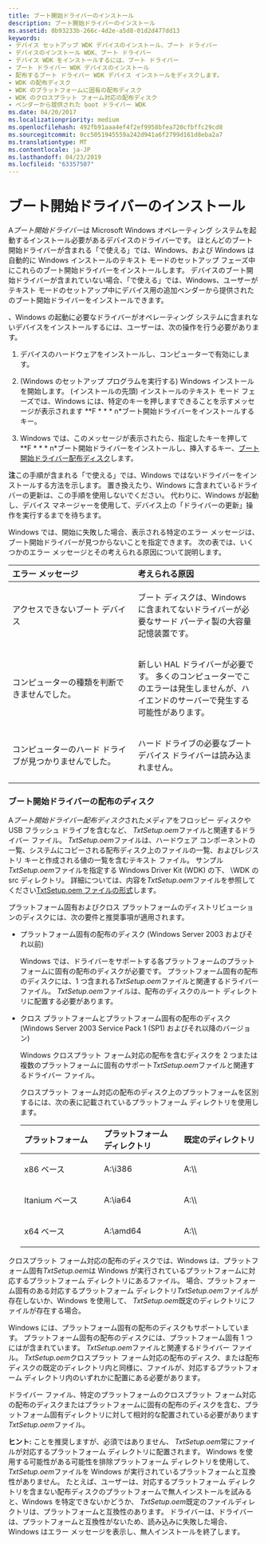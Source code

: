 ```yaml
---
title: ブート開始ドライバーのインストール
description: ブート開始ドライバーのインストール
ms.assetid: 0b93233b-266c-4d2e-a5d8-01d2d477dd13
keywords:
- デバイス セットアップ WDK デバイスのインストール、ブート ドライバー
- デバイスのインストール WDK、ブート ドライバー
- デバイス WDK をインストールするには、ブート ドライバー
- ブート ドライバー WDK デバイスのインストール
- 配布するブート ドライバー WDK デバイス インストールをディスクします。
- WDK の配布ディスク
- WDK のプラットフォームに固有の配布ディスク
- WDK のクロスプラット フォーム対応の配布ディスク
- ベンダーから提供された boot ドライバー WDK
ms.date: 04/20/2017
ms.localizationpriority: medium
ms.openlocfilehash: 492fb91aaa4ef4f2ef9958bfea720cfbffc29cd8
ms.sourcegitcommit: 0cc5051945559a242d941a6f2799d161d8eba2a7
ms.translationtype: MT
ms.contentlocale: ja-JP
ms.lasthandoff: 04/23/2019
ms.locfileid: "63357507"
---
```

# <a name="installing-a-boot-start-driver"></a>ブート開始ドライバーのインストール





A*ブート開始ドライバー*は Microsoft Windows オペレーティング システムを起動するインストール必要があるデバイスのドライバーです。 ほとんどのブート開始ドライバーが含まれる「で使える」では、Windows、および Windows は自動的に Windows インストールのテキスト モードのセットアップ フェーズ中にこれらのブート開始ドライバーをインストールします。 デバイスのブート開始ドライバーが含まれていない場合、「で使える」では、Windows、ユーザーがテキスト モードのセットアップ中にデバイス用の追加ベンダーから提供されたのブート開始ドライバーをインストールできます。

、Windows の起動に必要なドライバーがオペレーティング システムに含まれないデバイスをインストールするには、ユーザーは、次の操作を行う必要があります。

1.  デバイスのハードウェアをインストールし、コンピューターで有効にします。

2.  (Windows のセットアップ プログラムを実行する) Windows インストールを開始します。 (インストールの先頭) インストールのテキスト モード フェーズでは、Windows には、特定のキーを押しますできることを示すメッセージが表示されます **F * * * n*ブート開始ドライバーをインストールするキー。

3.  Windows では、このメッセージが表示されたら、指定したキーを押して **F * * * n*ブート開始ドライバーをインストールし、挿入するキー、[ブート開始ドライバー配布ディスク](#boot-start-driver-distribution-disk)します。

**注**この手順が含まれる「で使える」では、Windows ではないドライバーをインストールする方法を示します。 置き換えたり、Windows に含まれているドライバーの更新は、この手順を使用しないでください。 代わりに、Windows が起動し、デバイス マネージャーを使用して、デバイス上の「ドライバーの更新」操作を実行するまでを待ちます。



Windows では、開始に失敗した場合、表示される特定のエラー メッセージは、ブート開始ドライバーが見つからないことを指定できます。 次の表では、いくつかのエラー メッセージとその考えられる原因について説明します。

<table>
<colgroup>
<col width="50%" />
<col width="50%" />
</colgroup>
<thead>
<tr class="header">
<th align="left">エラー メッセージ</th>
<th align="left">考えられる原因</th>
</tr>
</thead>
<tbody>
<tr class="odd">
<td align="left"><p>アクセスできないブート デバイス</p></td>
<td align="left"><p>ブート ディスクは、Windows に含まれてないドライバーが必要なサード パーティ製の大容量記憶装置です。</p></td>
</tr>
<tr class="even">
<td align="left"><p>コンピューターの種類を判断できませんでした。</p></td>
<td align="left"><p>新しい HAL ドライバーが必要です。 多くのコンピューターでこのエラーは発生しませんが、ハイエンドのサーバーで発生する可能性があります。</p></td>
</tr>
<tr class="odd">
<td align="left"><p>コンピューターのハード ドライブが見つかりませんでした。</p></td>
<td align="left"><p>ハード ドライブの必要なブート デバイス ドライバーは読み込まれません。</p></td>
</tr>
</tbody>
</table>



### <a href="" id="boot-start-driver-distribution-disk"></a> ブート開始ドライバーの配布のディスク

A*ブート開始ドライバー配布ディスク*されたメディアをフロッピー ディスクや USB フラッシュ ドライブを含むなど、 *TxtSetup.oem*ファイルと関連するドライバー ファイル。 *TxtSetup.oem*ファイルは、ハードウェア コンポーネントの一覧、システムにコピーされる配布ディスク上のファイルの一覧、およびレジストリ キーと作成される値の一覧を含むテキスト ファイル。 サンプル*TxtSetup.oem*ファイルを指定する Windows Driver Kit (WDK) の下、 \\WDK の src ディレクトリ。 詳細については、内容を*TxtSetup.oem*ファイルを参照してください[TxtSetup.oem ファイルの形式](https://msdn.microsoft.com/library/windows/hardware/ff553509)します。

プラットフォーム固有およびクロス プラットフォームのディストリビューションのディスクには、次の要件と推奨事項が適用されます。

- プラットフォーム固有の配布のディスク (Windows Server 2003 およびそれ以前)

  Windows では、ドライバーをサポートする各プラットフォームのプラットフォームに固有の配布のディスクが必要です。 プラットフォーム固有の配布のディスクには、1 つ含まれる*TxtSetup.oem*ファイルと関連するドライバー ファイル。 *TxtSetup.oem*ファイルは、配布のディスクのルート ディレクトリに配置する必要があります。

- クロス プラットフォームとプラットフォーム固有の配布のディスク (Windows Server 2003 Service Pack 1 (SP1) およびそれ以降のバージョン)

  Windows クロスプラット フォーム対応の配布を含むディスクを 2 つまたは複数のプラットフォームに固有のサポート*TxtSetup.oem*ファイルと関連するドライバー ファイル。

  クロスプラット フォーム対応の配布のディスク上のプラットフォームを区別するには、次の表に記載されているプラットフォーム ディレクトリを使用します。

  <table>
  <colgroup>
  <col width="33%" />
  <col width="33%" />
  <col width="33%" />
  </colgroup>
  <thead>
  <tr class="header">
  <th align="left">プラットフォーム</th>
  <th align="left">プラットフォーム ディレクトリ</th>
  <th align="left">既定のディレクトリ</th>
  </tr>
  </thead>
  <tbody>
  <tr class="odd">
  <td align="left"><p>x86 ベース</p></td>
  <td align="left"><p>A:\i386</p></td>
  <td align="left"><p>A:\\</p></td>
  </tr>
  <tr class="even">
  <td align="left"><p>Itanium ベース</p></td>
  <td align="left"><p>A:\ia64</p></td>
  <td align="left"><p>A:\\</p></td>
  </tr>
  <tr class="odd">
  <td align="left"><p>x64 ベース</p></td>
  <td align="left"><p>A:\amd64</p></td>
  <td align="left"><p>A:\\</p></td>
  </tr>
  </tbody>
  </table>




クロスプラット フォーム対応の配布のディスクでは、Windows は、プラットフォーム固有*TxtSetup.oem*は Windows が実行されているプラットフォームに対応するプラットフォーム ディレクトリにあるファイル。 場合、プラットフォーム固有のある対応するプラットフォーム ディレクトリ*TxtSetup.oem*ファイルが存在しないか、Windows を使用して、 *TxtSetup.oem*既定のディレクトリにファイルが存在する場合。

Windows には、プラットフォーム固有の配布のディスクもサポートしています。 プラットフォーム固有の配布のディスクには、プラットフォーム固有 1 つにはが含まれています。 *TxtSetup.oem*ファイルと関連するドライバー ファイル。 *TxtSetup.oem*クロスプラット フォーム対応の配布のディスク、または配布ディスクの既定のディレクトリ内と同様に、ファイルが、対応するプラットフォーム ディレクトリ内のいずれかに配置にある必要があります。

ドライバー ファイル、特定のプラットフォームのクロスプラット フォーム対応の配布のディスクまたはプラットフォームに固有の配布のディスクを含む、プラットフォーム固有ディレクトリに対して相対的な配置されている必要があります*TxtSetup.oem*ファイル。

**ヒント:** ことを推奨しますが、必須ではありません、 *TxtSetup.oem*常にファイルが対応するプラットフォーム ディレクトリに配置されます。 Windows を使用する可能性がある可能性を排除プラットフォーム ディレクトリを使用して、 *TxtSetup.oem*ファイルを Windows が実行されているプラットフォームと互換性がありません。 たとえば、ユーザーは、対応するプラットフォーム ディレクトリを含まない配布ディスクのプラットフォームで無人インストールを試みると、Windows を特定できないかどうか、 *TxtSetup.oem*既定のファイルディレクトリは、プラットフォームと互換性のあります。 ドライバーは、ドライバーは、プラットフォームと互換性がないため、読み込みに失敗した場合、Windows はエラー メッセージを表示し、無人インストールを終了します。












